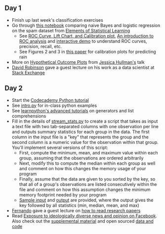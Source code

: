 ## Day 1
  * Finish up last week's classification exercises
  * Go through [this notebook](http://rpubs.com/jhofman/nb_vs_lr) comparing naive Bayes and logistic regression on the spam dataset from [Elements of Statistical Learning](http://statweb.stanford.edu/~tibs/ElemStatLearn/)
    * See [ROC Curve, Lift Chart, and Calibration plot](http://mrvar.fdv.uni-lj.si/pub/mz/mz3.1/vuk.pdf), [An introduction to ROC analysis](https://ccrma.stanford.edu/workshops/mir2009/references/ROCintro.pdf) and [interactive demo](http://www.navan.name/roc/) to understand ROC curves, precision, recall, etc.
    * See Figures 2 and 3 in [this paper](http://faculty.engr.utexas.edu/bickel/Papers/TWC_Calibration.pdf) for calibration plots for predicting rain
  * More on [Hypothetical Outcome Plots](https://medium.com/hci-design-at-uw/hypothetical-outcomes-plots-experiencing-the-uncertain-b9ea60d7c740) from [Jessica Hullman's](http://faculty.washington.edu/jhullman/) talk
  * [David Robinson](http://varianceexplained.org/about/) gave a guest lecture on his work as a data scientist at [Stack Exchange](https://en.wikipedia.org/wiki/Stack_Exchange)

## Day 2
  * Start the [Codecademy Python tutorial](https://www.codecademy.com/learn/python)
  * See [intro.py](intro.py) for in-class python examples
  * See [learnpython's advanced tutorials](http://www.learnpython.org) on generators and list comprehensions
  * Fill in the details of [stream_stats.py](stream_stats.py) to create a script that takes as input a text file with two tab-separated columns with one observation per line and outputs summary statistics for each group in the data. The first column in the input file is a "key" that represents the group and the second column is a numeric value for the observation within that group. You'll implement several versions of this script:
    * First, compute the minimum, mean, and maximum value within each group, assuming that the observations are ordered arbitrarily
	* Next, modify this to compute the median within each group as well and comment on how this changes the memory usage of your program
	* Finally, assume that the data are given to you sorted by the key, so that all of a group's observations are listed consecutively within the file and comment on how this assumption changes the minimum memory footprint needed by your program
    * [Sample input](sample_input.tsv) and [output](sample_output.tsv) are provided, where the output gives the key followed by all statistics (min, median, mean, and max)
  * [Fernando](http://research.microsoft.com/jump/164338) gave a guest lecture on [how to read research papers](reading-papers.pptx)
  * Read [Exposure to ideologically diverse news and opinion on Facebook](http://www.sciencemag.org/content/348/6239/1130.abstract). Also check out the [supplemental material](http://www.sciencemag.org/content/348/6239/1130/suppl/DC1) and open sourced [data and code](https://dataverse.harvard.edu/dataset.xhtml?persistentId=doi:10.7910/DVN/LDJ7MS)